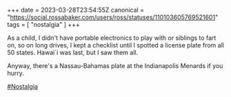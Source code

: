 +++
date = 2023-03-28T23:54:55Z
canonical = "https://social.rossabaker.com/users/ross/statuses/110103605769521601"
tags = [ "nostalgia" ]
+++

<p>As a child, I didn&#39;t have portable electronics to play with or siblings to fart on, so on long drives, I kept a checklist until I spotted a license plate from all 50 states.  Hawai`i was last, but I saw them all.</p><p>Anyway, there&#39;s a Nassau-Bahamas plate at the Indianapolis Menards if you hurry.</p><p><a href="https://social.rossabaker.com/tags/Nostalgia" class="mention hashtag" rel="tag">#<span>Nostalgia</span></a></p>
